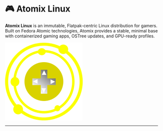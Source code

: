 # 🎮 Atomix Linux

**Atomix Linux** is an immutable, Flatpak-centric Linux distribution for gamers. Built on Fedora Atomic technologies, Atomix provides a stable, minimal base with containerized gaming apps, OSTree updates, and GPU-ready profiles.

![Atomix Logo](assets/atomix.png)

---
